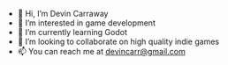 - 👋 Hi, I’m Devin Carraway
- 👀 I’m interested in game development
- 🌱 I’m currently learning Godot
- 💞️ I’m looking to collaborate on high quality indie games
- 📫 You can reach me at devincarr@gmail.com
